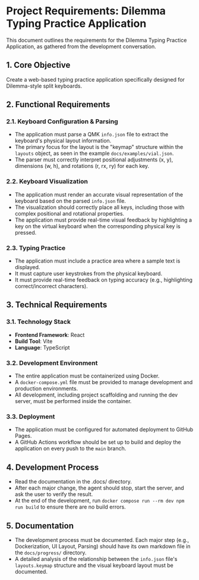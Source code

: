 # Project Requirements: Dilemma Typing Practice Application

This document outlines the requirements for the Dilemma Typing Practice Application, as gathered from the development conversation.

## 1. Core Objective
Create a web-based typing practice application specifically designed for Dilemma-style split keyboards.

## 2. Functional Requirements

### 2.1. Keyboard Configuration & Parsing
- The application must parse a QMK `info.json` file to extract the keyboard's physical layout information.
- The primary focus for the layout is the "keymap" structure within the `layouts` object, as seen in the example `docs/examples/vial.json`.
- The parser must correctly interpret positional adjustments (x, y), dimensions (w, h), and rotations (r, rx, ry) for each key.

### 2.2. Keyboard Visualization
- The application must render an accurate visual representation of the keyboard based on the parsed `info.json` file.
- The visualization should correctly place all keys, including those with complex positional and rotational properties.
- The application must provide real-time visual feedback by highlighting a key on the virtual keyboard when the corresponding physical key is pressed.

### 2.3. Typing Practice
- The application must include a practice area where a sample text is displayed.
- It must capture user keystrokes from the physical keyboard.
- It must provide real-time feedback on typing accuracy (e.g., highlighting correct/incorrect characters).

## 3. Technical Requirements

### 3.1. Technology Stack
- **Frontend Framework**: React
- **Build Tool**: Vite
- **Language**: TypeScript

### 3.2. Development Environment
- The entire application must be containerized using Docker.
- A `docker-compose.yml` file must be provided to manage development and production environments.
- All development, including project scaffolding and running the dev server, must be performed inside the container.

### 3.3. Deployment
- The application must be configured for automated deployment to GitHub Pages.
- A GitHub Actions workflow should be set up to build and deploy the application on every push to the `main` branch.

## 4. Development Process
- Read the documentation in the .docs/ directory.
- After each major change, the agent should stop, start the server, and ask the user to verify the result.
- At the end of the development, run `docker compose run --rm dev npm run build` to ensure there are no build errors.

## 5. Documentation
- The development process must be documented. Each major step (e.g., Dockerization, UI Layout, Parsing) should have its own markdown file in the `docs/progress/` directory.
- A detailed analysis of the relationship between the `info.json` file's `layouts.keymap` structure and the visual keyboard layout must be documented.
